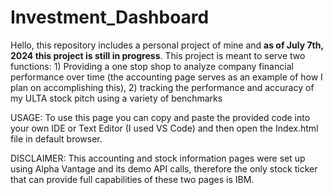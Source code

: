 # Investment_Dashboard
Hello, this repository includes a personal project of mine and **as of July 7th, 2024 this project is still in progress**.
This project is meant to serve two functions: 1) Providing a one stop shop to analyze company financial performance over time (the accounting page serves as an example of how I plan on accomplishing this), 2) tracking the performance and accuracy of my ULTA stock pitch using a variety of benchmarks

USAGE:
To use this page you can copy and paste the provided code into your own IDE or Text Editor (I used VS Code) and then open the Index.html file in default browser.

DISCLAIMER: This accounting and stock information pages were set up using Alpha Vantage and its demo API calls, therefore the only stock ticker that can provide full capabilities of these two pages is IBM. 
